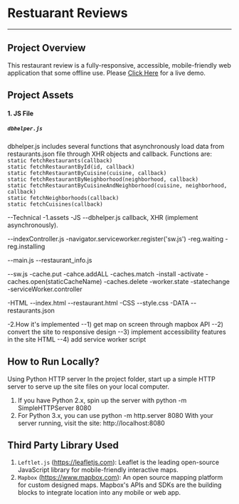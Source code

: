 # Restuarant Reviews
---
## Project Overview
This restaurant review is a fully-responsive, accessible, mobile-friendly web application that some offline use. Please [Click Here](https://shijingl.github.io/Restaurant_Review/) for a live demo. 

## Project Assets
#### 1. JS File 
##### `dbhelper.js`
dbhelper.js includes several functions that asynchronously load data from restaurants.json file through XHR objects and callback. Functions are: </br>
`static fetchRestaurants(callback)` </br>
`static fetchRestaurantById(id, callback)` </br>
`static fetchRestaurantByCuisine(cuisine, callback)` </br>
`static fetchRestaurantByNeighborhood(neighborhood, callback)` </br>
`static fetchRestaurantByCuisineAndNeighborhood(cuisine, neighborhood, callback)` </br>
`static fetchNeighborhoods(callback)` </br>
`static fetchCuisines(callback)` </br>

--Technical
-1.assets
-JS
--dbhelper.js
callback, XHR (implement asynchronously). 

--indexController.js
-navigator.serviceworker.register('sw.js')
-reg.waiting
-reg.installing

--main.js
--restaurant_info.js

--sw.js
-cache.put
-cahce.addALL
-caches.match
-install
-activate
-caches.open(staticCacheName)
-caches.delete
-worker.state
-statechange
-serviceWorker.controller

-HTML
--index.html
--restaurant.html
-CSS
--style.css
-DATA
--restaurants.json


-2.How it's implemented
--1) get map on screen through mapbox API
--2) convert the site to responsive design
--3) implement accessibility features in the site HTML
--4) add service worker script

## How to Run Locally?
Using Python HTTP server In the project folder, start up a simple HTTP server to serve up the site files on your local computer.
1. If you have Python 2.x, spin up the server with python -m SimpleHTTPServer 8080
2. For Python 3.x, you can use python -m http.server 8080
With your server running, visit the site: http://localhost:8080

## Third Party Library Used
1. `Leftlet.js` (https://leafletjs.com): Leaflet is the leading open-source JavaScript library for mobile-friendly interactive maps. 
2. `Mapbox` (https://www.mapbox.com): An open source mapping platform for custom designed maps. Mapbox's APIs and SDKs are the building blocks to integrate location into any mobile or web app.
